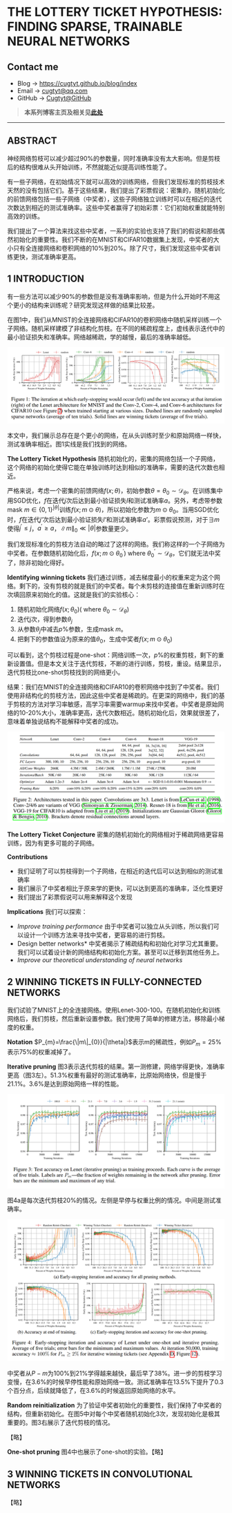 # THE LOTTERY TICKET HYPOTHESIS: FINDING SPARSE, TRAINABLE NEURAL NETWORKS

## Contact me

* Blog -> <https://cugtyt.github.io/blog/index>
* Email -> <cugtyt@qq.com>
* GitHub -> [Cugtyt@GitHub](https://github.com/Cugtyt)

> **本系列博客主页及相关见**[**此处**](https://cugtyt.github.io/blog/papers/index)

---

<head>
    <script src="https://cdn.mathjax.org/mathjax/latest/MathJax.js?config=TeX-AMS-MML_HTMLorMML" type="text/javascript"></script>
    <script type="text/x-mathjax-config">
        MathJax.Hub.Config({
            tex2jax: {
            skipTags: ['script', 'noscript', 'style', 'textarea', 'pre'],
            inlineMath: [['$','$']]
            }
        });
    </script>
</head>

## ABSTRACT

神经网络剪枝可以减少超过90%的参数量，同时准确率没有太大影响。但是剪枝后的结构很难从头开始训练，不然就能近似提高训练性能了。

有一些子网络，在初始情况下就可以高效的训练网络，但我们发现标准的剪枝技术天然的没有包括它们。基于这些结果，我们提出了彩票假说：密集的，随机初始化的前馈网络包括一些子网络（中奖者），这些子网络独立训练时可以在相近的迭代次数达到相近的测试准确率。这些中奖者赢得了初始彩票：它们初始权重就能特别高效的训练。

我们提出了一个算法来找这些中奖者，一系列的实验也支持了我们的假说和那些偶然初始化的重要性。我们不断的在MNIST和CIFAR10数据集上发现，中奖者的大小只有全连接网络和卷积网络的10%到20%。除了尺寸，我们发现这些中奖者训练更快，测试准确率更高。

## 1 INTRODUCTION

有一些方法可以减少90%的参数但是没有准确率影响，但是为什么开始时不用这个更小的结构来训练呢？研究发现这样做的结果比较差。

在图1中，我们从MNIST的全连接网络和CIFAR10的卷积网络中随机采样训练一个子网络。随机采样建模了非结构化剪枝。在不同的稀疏程度上，虚线表示迭代中的最小验证损失和准确率。网络越稀疏，学的越慢，最后的准确率越低。

![](R/lottery-prun-fig1.png)

本文中，我们展示总存在是个更小的网络，在从头训练时至少和原始网络一样快，测试准确率相近。图1实线是我们找到的网络。

**The Lottery Ticket Hypothesis** 随机初始化的，密集的网络包括一个子网络，这个网络的初始化使得它能在单独训练时达到相似的准确率，需要的迭代次数也相近。

严格来说，考虑一个密集的前馈网络$f(x ; \theta)$，初始参数$\theta=\theta_{0} \sim \mathcal{D}_{\theta}$。在训练集中用SGD优化，$f$在迭代$j$次后达到最小验证损失$l$和测试准确率$a$。另外，考虑带参数mask $m \in\{0,1\}^{|\theta|}$训练$f(x ; m \odot \theta)$，所以初始化参数为$m \odot \theta_{0}$。当用SGD优化时，$f$在迭代$j‘$次后达到最小验证损失$l‘$和测试准确率$a’$。彩票假说预测，对于$\exists m$使得$j^{\prime} \leq j$，$a^{\prime} \geq a$，$\|m\|_{0} \ll|\theta|$参数量更少。

我们发现标准化的剪枝方法自动的略过了这样的网络。我们称这样的一个子网络为中奖者。在参数随机初始化后，$f\left(x ; m \odot \theta_{0}^{\prime}\right)$ where $\theta_{0}^{\prime} \sim \mathcal{D}_{\theta}$，它们就无法中奖了，除非初始化得好。

**Identifying winning tickets** 我们通过训练，减去梯度最小的权重来定为这个网络。剩下的，没有剪枝的就是我们的中奖者。每个未剪枝的连接值在重新训练时在次填回原来初始化的值。这就是我们的实验核心：

1. 随机初始化网络$f\left(x ; \theta_{0}\right)\left(\text { where } \theta_{0} \sim \mathcal{D}_{\theta}\right)$
2. 迭代j次，得到参数$\theta_{j}$
3. 从参数$\theta_{j}$中减去$p \%$参数，生成mask $m$。
4. 把剩下的参数值设为原来的值$\theta_{0}$，生成中奖者$f\left(x ; m \odot \theta_{0}\right)$

可以看到，这个剪枝过程是one-shot：网络训练一次，$p \%$的权重剪枝，剩下的重新设置值。但是本文关注于迭代剪枝，不断的进行训练，剪枝，重设。结果显示，迭代剪枝比one-shot剪枝找到的网络更小。

结果：我们在MNIST的全连接网络和CIFAR10的卷积网络中找到了中奖者。我们使用非结构化的剪枝方法，因此这些中奖者是稀疏的。在更深的网络中，我们的基于剪枝的方法对学习率敏感，高学习率需要warmup来找中奖者。中奖者是原始网络的10-20%大小，准确率更高，迭代次数相近。随机初始化后，效果就很差了，意味着单独说结构不能解释中奖者的成功。

![](R/lottery-prun-fig2.png)

**The Lottery Ticket Conjecture** 密集的随机初始化的网络相对于稀疏网络更容易训练，因为有更多可能的子网络。

**Contributions**
* 我们证明了可以剪枝得到一个子网络，在相近的迭代后可以达到相似的测试准确率
* 我们展示了中奖者相比于原来学的更快，可以达到更高的准确率，泛化性更好
* 我们提出了彩票假说可以用来解释这个发现

**Implications** 我们可以探索：
* *Improve training performance* 由于中奖者可以独立从头训练，所以我们可以设计一个训练方法来寻找中奖者，更容易的进行剪枝。
* Design better networks* 中奖者揭示了稀疏结构和初始化对学习尤其重要。我们可以试着设计新的网络结构和初始化方案。甚至可以迁移到其他任务上。
* *Improve our theoretical understanding of neural networks*

## 2 WINNING TICKETS IN FULLY-CONNECTED NETWORKS

我们试验了MNIST上的全连接网络。使用Lenet-300-100。在随机初始化和训练网络后，我们剪枝，然后重新设置参数。我们使用了简单的修建方法，移除最小梯度的权重。

**Notation** $P_{m}=\frac{\|m\|_{0}}{|\theta|}$表示m的稀疏性，例如$P_{m}=25 \%$表示75%的权重减掉了。

**Iterative pruning** 图3表示迭代剪枝的结果。第一测修建，网络学得更快，准确率更高（图3左）。51.3%权重有最好的测试准确率，比原始网络快，但是慢于21.1%。3.6%是达到原始网络一样的性能。

![](R/lottery-prun-fig3.png)

图4a是每次迭代剪枝20%的情况。左侧是早停与权重比例的情况。中间是测试准确率。

![](R/lottery-prun-fig4.png)

中奖者从$P-m$为100%到21%学得越来越快，最后早了38%。进一步的剪枝学习变慢，在3.6%的时候早停性能和原始网络一致。测试准确率在13.5%下提升了0.3个百分点，后续就降低了，在3.6%的时候返回原始网络的水平。

**Random reinitialization** 为了验证中奖者初始化的重要性，我们保持了中奖者的结构，但重新初始化。在图5中对每个中奖者随机初始化3次，发现初始化是极其重要的。图3右展示了迭代剪枝的情况。

【略】

**One-shot pruning** 图4中也展示了one-shot的实验。【略】

## 3 WINNING TICKETS IN CONVOLUTIONAL NETWORKS

【略】